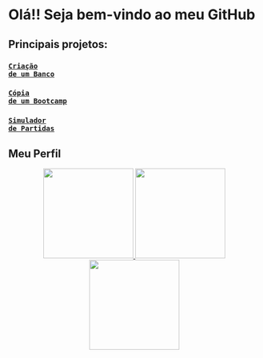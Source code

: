 # Olá!! Seja bem-vindo ao meu GitHub
## Principais projetos:
### <code>[Criação de um Banco](https://github.com/wellingtonhiago/Projeto-Banco-Digital-Innovation-One)</code>
### <code>[Cópia de um Bootcamp](https://github.com/wellingtonhiago/Projeto-Copia-Bootcamp-Digital-Innovation-One)</code>
### <code>[Simulador de Partidas](https://github.com/wellingtonhiago/Sportheca-Simulador-Partidas)</code>

## Meu Perfil
<div align="center">
  <a href="https://github.com/wellingtonhiago">
  <img height="180em" src="https://github-readme-stats.vercel.app/api?username=wellingtonhiago&show_icons=true&theme=tokyonight&include_all_commits=true&count_private=true"/>
  <img height="180em" src="https://github-readme-stats.vercel.app/api/top-langs/?username=wellingtonhiago&layout=compact&langs_count=7&theme=tokyonight"/>
   <img height="180em" src="http://github-readme-streak-stats.herokuapp.com?user=wellingtonhiago&theme=tokyonight&hide_border=false&date_format=j%20M%5B%20Y%5D"/>
</div>

